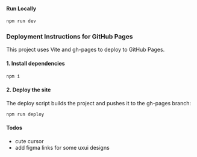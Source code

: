 
#### Run Locally

```bash
npm run dev
```

### Deployment Instructions for GitHub Pages

This project uses Vite and gh-pages to deploy to GitHub Pages.

#### 1. Install dependencies

```bash
npm i
```

#### 2. Deploy the site

The deploy script builds the project and pushes it to the gh-pages branch:

```bash
npm run deploy
```


#### Todos
- cute cursor
- add figma links for some uxui designs
